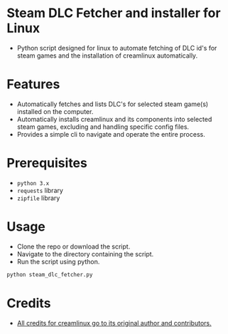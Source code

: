 # Steam DLC Fetcher and installer for Linux
- Python script designed for linux to automate fetching of DLC id's for steam games and the installation of creamlinux automatically.

# Features
- Automatically fetches and lists DLC's for selected steam game(s) installed on the computer.
- Automatically installs creamlinux and its components into selected steam games, excluding and handling specific config files.
- Provides a simple cli to navigate and operate the entire process.

# Prerequisites
- `python 3.x`
- `requests` library
- `zipfile` library

# Usage
- Clone the repo or download the script.
- Navigate to the directory containing the script.
- Run the script using python.
```bash
python steam_dlc_fetcher.py
```

# Credits
- [All credits for creamlinux go to its original author and contributors.](https://github.com/anticitizn/creamlinux)
